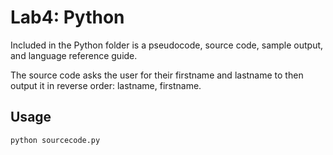 # Lab4: Python

Included in the Python folder is a pseudocode, source code, sample output, and language reference guide.

The source code asks the user for their firstname and lastname to then output it in reverse order: lastname, firstname. 

## Usage

```python
python sourcecode.py
